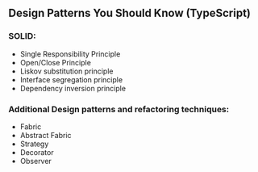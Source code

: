 ## Design Patterns You Should Know (TypeScript)

### SOLID:

- Single Responsibility Principle
- Open/Close Principle
- Liskov substitution principle
- Interface segregation principle
- Dependency inversion principle

### Additional Design patterns and refactoring techniques:

- Fabric
- Abstract Fabric
- Strategy
- Decorator
- Observer
